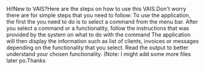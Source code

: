 Hi!New to VAIS?Here are the steps on how to use this VAIS.Don't worry there are for simple steps that you need to follow:
To use the application, the first the you need to do is to select a command from the menu bar.
After you select a command or a functionality, follow the instructions that was provided by the system on what to do with the command
The application will then display the information such as list of clients, invoices or messages depending on the functionality that you select.
Read the output to better understand your chosen functionality.
(Note: I might add some more files later po.Thanks
